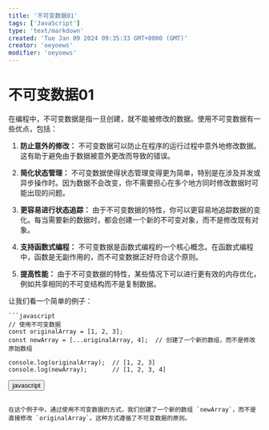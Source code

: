 ```yaml
---
title: '不可变数据01'
tags: ['JavaScript']
type: 'text/markdown'
created: 'Tue Jan 09 2024 09:35:33 GMT+0000 (GMT)'
creator: 'oeyoews'
modifier: 'oeyoews'
---
```


# 不可变数据01

在编程中，不可变数据是指一旦创建，就不能被修改的数据。使用不可变数据有一些优点，包括：

1. **防止意外的修改：** 不可变数据可以防止在程序的运行过程中意外地修改数据。这有助于避免由于数据被意外更改而导致的错误。

1. **简化状态管理：** 不可变数据使得状态管理变得更为简单，特别是在涉及并发或异步操作时。因为数据不会改变，你不需要担心在多个地方同时修改数据时可能出现的问题。

1. **更容易进行状态追踪：** 由于不可变数据的特性，你可以更容易地追踪数据的变化。每当需要新的数据时，都会创建一个新的不可变对象，而不是修改现有对象。

1. **支持函数式编程：** 不可变数据是函数式编程的一个核心概念。在函数式编程中，函数是无副作用的，而不可变数据正好符合这个原则。

1. **提高性能：** 由于不可变数据的特性，某些情况下可以进行更有效的内存优化，例如共享相同的不可变结构而不是复制数据。

让我们看一个简单的例子：

```
```javascript
// 使用不可变数据
const originalArray = [1, 2, 3];
const newArray = [...originalArray, 4];  // 创建了一个新的数组，而不是修改原始数组

console.log(originalArray);  // [1, 2, 3]
console.log(newArray);       // [1, 2, 3, 4]
```

<button>javascript</button>
```

在这个例子中，通过使用不可变数据的方式，我们创建了一个新的数组 `newArray`，而不是直接修改 `originalArray`。这种方式遵循了不可变数据的原则。
